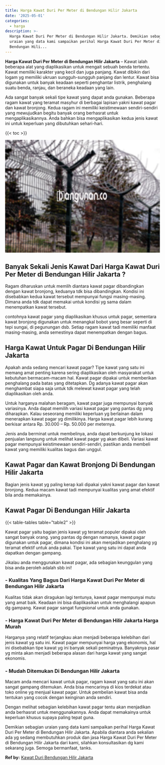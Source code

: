 ```yaml
---
title: Harga Kawat Duri Per Meter di Bendungan Hilir Jakarta
date: '2025-05-01'
categories:
  - harga
description: >-
  Harga Kawat Duri Per Meter di Bendungan Hilir Jakarta. Demikian sebagian
  uraian yang data kami sampaikan perihal Harga Kawat Duri Per Meter di
  Bendungan Hili...
---
```


**Harga Kawat Duri Per Meter di Bendungan Hilir Jakarta** – Kawat ialah beberapa alat yang diaplikasikan untuk mengait sebuah benda tertentu. Kawat memiliki karakter yang kecil dan juga panjang. Kawat dibikin dari logam yg memiliki ukruan sungguh-sungguh panjang dan lentur. Kawat bisa digunakan untuk banyak keadaan seperti penghantar listrik, penghalang suatu benda, ranjau, dan beraneka keadaan yang lain.

Ada sangat banyak sekali tipe kawat yang dapat anda gunakan. Beberapa ragam kawat yang teramat masyhur di berbagai lapisan yakni kawat pagar dan kawat bronjong. Kedua ragam ini memiliki keistimewaan sendiri-sendiri yang mewujudkan begitu banyak orang berhasrat untuk mengaplikasikannya. Anda bahkan bisa mengaplikasikan kedua jenis kawat ini untuk keperluan yang dibutuhkan sehari-hari.

{{< toc >}}

![Harga Kawat Duri Per Meter di Bendungan Hilir Jakarta](/images/jual-kawat-murah37.png)

## Banyak Sekali Jenis Kawat Dari Harga Kawat Duri Per Meter di Bendungan Hilir Jakarta ?

Ragam diharuskan untuk memlih diantara kawat pagar dibandingkan dengan kawat bronjong, keduanya tdk bisa dibandingkan. Kondisi ini disebabkan kedua kawat tersebut mempunyai fungsi masing-masing. Dimana anda tdk dapat memakai untuk kondisi yg sama dalam menempatkan kawat tersebut.

contohnya kawat pagar yang diaplikasikan khusus untuk pagar, sementara kawat bronjong digunakan untuk menangkal bobot yang besar seperti di tepi sungai, di pegunungan dsb. Setiap ragam kawat tadi memiliki manfaat masing-masing, anda semestinya dapat menempatkan dengan bagus.

## Harga Kawat Untuk Pagar Di Bendungan Hilir Jakarta

Apakah anda sedang mencari kawat pagar? Tipe kawat yang satu ini memang amat penting karena sering diaplikasikan oleh masyarakat untuk kebutuhan bermacam-macam hal. Kawat pagar dipakai untuk memberikan penghalang pada batas yang ditetapkan. Dg adanya kawat pagar akan menghambat siapa saja untuk tdk melewat kawat pagar yang telah diaplikasikan oleh anda.

Untuk harganya malahan beragam, kawat pagar juga mempunyai banyak variasinya. Anda dapat memilih variasi kawat pagar yang pantas dg yang diharapkan. Kalau seseorang memiliki keperluan yg berlainan dalam menerapkan kawat pagar yg dimilikinya. Harga kawat pagar lebih kurang berkisar antara Rp. 30.000 – Rp. 50.000 per meternya.

Jenis anda berminat untuk membelinya, anda dapat berkunjung ke lokasi penjualan langsung untuk melihat kawat pagar yg akan dibeli. Variasi kawat pagar mempunyai keistimewaan sendiri-sendiri, pastikan anda membeli kawat yang memiliki kualitas bagus dan unggul.

## Kawat Pagar dan Kawat Bronjong Di Bendungan Hilir Jakarta

Bagian jenis kawat yg paling kerap kali dipakai yakni kawat pagar dan kawat bronjong. Kedua macam kawat tadi mempunyai kualitas yang amat efektif bila anda memakainya.

## Kawat Pagar Di Bendungan Hilir Jakarta

{{< table-tables table="table2" >}}

Kawat pagar yaitu bagian jenis kawat yg teramat populer dipakai oleh sangat banyak orang. yang pantas dg dengan namanya, kawat pagar digunakan untuk pagar, dimana kondisi ini akan menjadikan penghalang yg teramat efektif untuk anda pakai. Tipe kawat yang satu ini dapat anda dapatkan dengan gampang.

Jikalau anda menggunakan kawat pagar, ada sebagian keunggulan yang bisa anda peroleh adalah sbb ini!

### \- Kualitas Yang Bagus Dari Harga Kawat Duri Per Meter di Bendungan Hilir Jakarta

Kualitas tidak akan diragukan lagi tentunya, kawat pagar mempunyai mutu yang amat baik. Keadaan ini bisa diaplikasikan untuk menghalangi apapun dg gampang. Kawat pagar sangat fungsional untuk anda gunakan.

### \- Harga Kawat Duri Per Meter di Bendungan Hilir Jakarta Harga Murah

Harganya yang relatif terjangkau akan menjadi beberapa kelebihan dari jenis kawat yg satu ini. Kawat pagar mempunyai harga yang ekonomis, hal ini disebabkan tipe kawat yg ini banyak sekali peminatnya. Banyaknya pasar yg minta akan menjadi beberapa alasan dari harga kawat yang sangat ekonomis.

### \- Mudah Ditemukan Di Bendungan Hilir Jakarta

Macam anda mencari kawat untuk pagar, ragam kawat yang satu ini akan sangat gampang ditemukan. Anda bisa mencarinya di kios terdekat atau toko online yg menjual kawat pagar. Untuk pembelian kawat bisa anda tentukan yang cocok dengan keinginan anda sendiri.

Dengan melihat sebagian kelebihan kawat pagar tentu akan menjadikan anda berhasrat untuk menggunakannya. Anda dapat memakainya untuk keperluan khusus supaya paling tepat guna.

Demikian sebagian uraian yang data kami sampaikan perihal Harga Kawat Duri Per Meter di Bendungan Hilir Jakarta. Apabila diantara anda sekalian ada yg sedang membutuhkan produk dan jasa Harga Kawat Duri Per Meter di Bendungan Hilir Jakarta dari kami, silahkan konsultasikan dg kami sekarang juga. Semoga bermanfaat, tanks.

**Ref by:** [Kawat Duri Bendungan Hilir Jakarta](https://id.wikipedia.org/wiki/Kawat)
